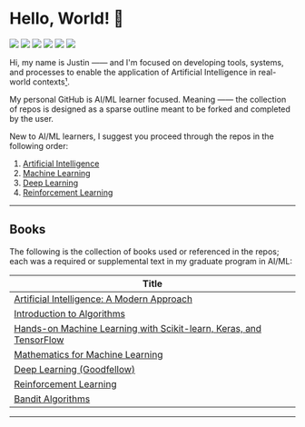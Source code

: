 # Hello, World! 👋
[![](https://img.shields.io/badge/Python-Code-informational?style=flat&logo=python&logoColor=white&color=2bbc8a)](#)
[![](https://img.shields.io/badge/PyTorch-Code-informational?style=flat&logo=PyTorch&logoColor=white&color=2bbc8a)](#)
[![](https://img.shields.io/badge/Lightning-Code-informational?style=flat&logo=pytorchlightning&logoColor=white&color=2bbc8a)](#)
[![](https://img.shields.io/badge/Grid.ai-Compute-informational?style=flat&logo=grid.ai&logoColor=white&color=2bbc8a)](#)
[![](https://img.shields.io/badge/Gitpod-DevEnv-informational?style=flat&logo=gitpod&logoColor=white&color=2bbc8a)](#)
[![](https://img.shields.io/badge/Ploty_Dash-Apps-informational?style=flat&logo=Plotly&logoColor=white&color=2bbc8a)](#)


Hi, my name is Justin —— and I'm focused on developing tools, systems, and processes to enable the application of Artificial Intelligence in real-world contexts[¹](https://www.sei.cmu.edu/our-work/artificial-intelligence-engineering/).

My personal GitHub is AI/ML learner focused. Meaning —— the collection of repos is designed as a sparse outline meant to be forked and completed by the user.

New to AI/ML learners, I suggest you proceed through the repos in the following order:

1. [Artificial Intelligence](https://github.com/JustinGoheen/Artificial-Intelligence)
2. [Machine Learning](https://github.com/JustinGoheen/Machine-Learning)
3. [Deep Learning](https://github.com/JustinGoheen/Deep-Learning)
4. [Reinforcement Learning](https://github.com/JustinGoheen/Reinforcement-Learning)

---
## Books

The following is the collection of books used or referenced in the repos; each was a required or supplemental text in my graduate program in AI/ML:

| Title                         |
|-------------------------------|
| [Artificial Intelligence: A Modern Approach](https://www.google.com/books/edition/Artificial_Intelligence/B4xczgEACAAJ?hl=en)|
| [Introduction to Algorithms](https://www.google.com/books/edition/Introduction_to_Algorithms_fourth_editio/RSMuEAAAQBAJ?hl=en)|
| [Hands-on Machine Learning with Scikit-learn, Keras, and TensorFlow](https://www.google.com/books/edition/Hands_On_Machine_Learning_with_Scikit_Le/HnetDwAAQBAJ?hl=en&gbpv=0)|
| [Mathematics for Machine Learning](https://www.google.com/books/edition/Mathematics_for_Machine_Learning/t4XQDwAAQBAJ?hl=en&gbpv=0)|
| [Deep Learning (Goodfellow)](https://www.google.com/books/edition/Deep_Learning/Np9SDQAAQBAJ?hl=en&gbpv=0)|
| [Reinforcement Learning](https://www.google.com/books/edition/Reinforcement_Learning_second_edition/uWV0DwAAQBAJ?hl=en&gbpv=0)|
| [Bandit Algorithms](https://www.google.com/books/edition/Bandit_Algorithms/bbjpDwAAQBAJ?hl=en&gbpv=0)|

<!-- [AI and Machine Learning for Coders](https://www.google.com/books/edition/AI_and_Machine_Learning_for_Coders/462OzQEACAAJ?hl=en) -->
<!-- [Deep Learning with Python (Chollet)](https://www.google.com/books/edition/Deep_Learning_with_Python_Second_Edition/XHpKEAAAQBAJ?hl=en&gbpv=0) -->
<!-- [Dive into Deep Learning](https://d2l.ai) -->
---


<!-- [![](https://img.shields.io/badge/VS_Code-Editor-informational?style=flat&logo=visualstudiocode&logoColor=white&color=2bbc8a)](#) -->
<!-- [![](https://img.shields.io/badge/PyCharm-IDE-informational?style=flat&logo=pycharm&logoColor=white&color=2bbc8a)](#) -->
<!-- ![](https://img.shields.io/badge/Code-OpenAI-informational?style=flat&logo=openai&logoColor=white&color=2bbc8a) -->
<!-- [![](https://img.shields.io/badge/Code-TensorFlow-informational?style=flat&logo=tensorflow&logoColor=white&color=2bbc8a)](#) -->
<!-- [![](https://img.shields.io/badge/Pkgs-Miniconda-informational?style=flat&logo=anaconda&logoColor=white&color=2bbc8a)](#) -->
<!-- [![](https://img.shields.io/badge/Cloud_VM-Codespaces-informational?style=flat&logo=github&logoColor=white&color=2bbc8a)](#) -->
<!-- [![](https://img.shields.io/badge/Workflow-Airflow-informational?style=flat&logo=apache&logoColor=white&color=2bbc8a)](#) -->
<!-- [![](https://img.shields.io/badge/Secrets-Vault-informational?style=flat&logo=vault&logoColor=white&color=2bbc8a)](#) -->
<!-- [![](https://img.shields.io/badge/GitOps-Gitkraken-informational?style=flat&logo=GitKraken&logoColor=white&color=2bbc8a)](#) -->
<!-- [![](https://img.shields.io/badge/Data-PyZMQ-informational?style=flat&logo=zeromq&logoColor=white&color=2bbc8a)](#) -->
<!-- [![](https://img.shields.io/badge/Data-PyArrow-informational?style=flat&logo=apache&logoColor=white&color=2bbc8a)](#) -->
<!-- [![](https://img.shields.io/badge/OS-MacOS-informational?style=flat&logo=apple&logoColor=white&color=2bbc8a)](#) -->
<!-- ![](https://img.shields.io/badge/Code-Hugging_Face-informational?style=flat&logo=HuggingFace&logoColor=white&color=2bbc8a) -->
<!-- ![](https://img.shields.io/badge/GUIs-PySide6-informational?style=flat&logo=Qt&logoColor=white&color=2bbc8a) -->
<!-- ![](https://img.shields.io/badge/OS-Ubuntu-informational?style=flat&logo=ubuntu&logoColor=white&color=2bbc8a) -->
<!-- ![](https://img.shields.io/badge/Tools-Terminal-informational?style=flat&logo=apple&logoColor=white&color=2bbc8a) -->
<!-- ![](https://img.shields.io/badge/Tools-Screen-informational?style=flat&logo=gnu&logoColor=white&color=2bbc8a) -->
<!-- ![](https://img.shields.io/badge/Tools-Bash-informational?style=flat&logo=gnu&logoColor=white&color=2bbc8a) -->
<!-- ![](https://img.shields.io/badge/Tools-Awk-informational?style=flat&logo=gnu&logoColor=white&color=2bbc8a) -->
<!-- ![](https://img.shields.io/badge/Editor-Jupyter_Lab-informational?style=flat&logo=jupyter&logoColor=white&color=2bbc8a) -->
<!-- ![](https://img.shields.io/badge/Editor-Colab-informational?style=flat&logo=googlecolab&logoColor=white&color=2bbc8a) -->
<!-- ![](https://img.shields.io/badge/Editor-Vim-informational?style=flat&logo=vim&logoColor=white&color=2bbc8a) -->
<!-- [![](https://img.shields.io/badge/DevOps-Gitlab-informational?style=flat&logo=gitlab&logoColor=white&color=2bbc8a)](#) -->
<!-- [![](https://img.shields.io/badge/GUIs-Tkinter-informational?style=flat&logo=python&logoColor=white&color=2bbc8a)](#) -->
<!-- [![](https://img.shields.io/badge/Cloud-GCP-informational?style=flat&logo=googlecloud&logoColor=white&color=2bbc8a)](#) -->
<!-- [![](https://img.shields.io/badge/Cloud-Vertex_AI-informational?style=flat&logo=googlecloud&logoColor=white&color=2bbc8a)](#) -->
<!-- [![](https://img.shields.io/badge/Data-GCP_Storage-informational?style=flat&logo=googlecloud&logoColor=white&color=2bbc8a)](#) -->
<!-- [![](https://img.shields.io/badge/Data_Apps-Streamlit-informational?style=flat&logo=Streamlit&logoColor=white&color=2bbc8a)](#) -->
<!-- [![](https://img.shields.io/badge/Code-Jax-informational?style=flat&logo=google&logoColor=white&color=2bbc8a)](#) -->
<!-- [![](https://img.shields.io/badge/DevOps-GitHub-informational?style=flat&logo=github&logoColor=white&color=2bbc8a)](#) -->
<!-- [![](https://img.shields.io/badge/Pkgs-Homebrew-informational?style=flat&logo=homebrew&logoColor=white&color=2bbc8a)](#) -->
<!-- [![](https://img.shields.io/badge/Pkgs-Miniforge-informational?style=flat&logo=condaforge&logoColor=white&color=2bbc8a)](#) -->
<!-- [![](https://img.shields.io/badge/Docs-Material_MkDocs-informational?style=flat&logo=&logoColor=white&color=2bbc8a)](#) -->
<!-- [![](https://img.shields.io/badge/Docs-Keras_AutoDocs-informational?style=flat&logo=keras&logoColor=white&color=2bbc8a)](#) -->
<!-- [![](https://img.shields.io/badge/Code_Style-Black-informational?style=flat&logo=pyblack&logoColor=white&color=2bbc8a)](#) -->

<!-- [![AngelList](https://img.shields.io/badge/AngelList-%23D4D4D4.svg?style=for-the-badge&logo=AngelList&logoColor=black)](https://angel.co/u/justingoheen) [![Medium](https://img.shields.io/badge/Medium-12100E?style=for-the-badge&logo=medium&logoColor=white)](https://theaiengineer.medium.com) -->

